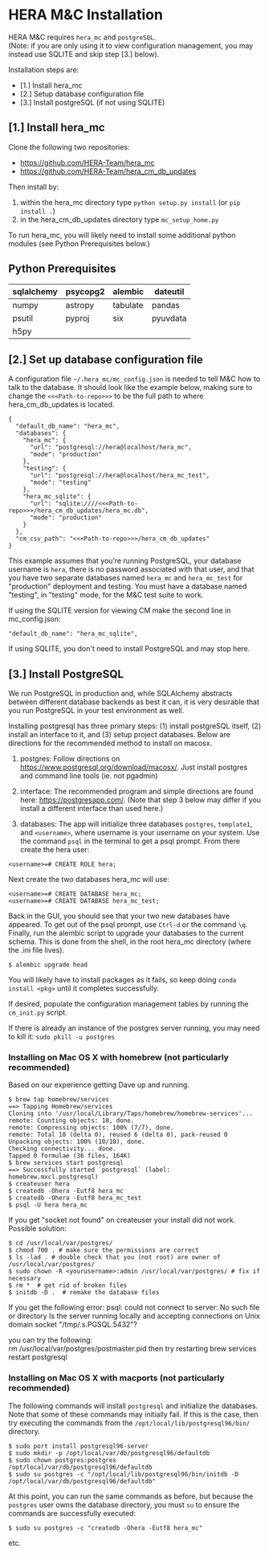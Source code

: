 HERA M&C Installation
=====================

HERA M&C requires `hera_mc` and `postgreSQL`.  
(Note:  if you are only using it to view configuration management, you may instead use SQLITE and skip step [3.] below).

Installation steps are:

* [1.] Install hera_mc
* [2.] Setup database configuration file
* [3.] Install postgreSQL (if not using SQLITE)


[1.] Install hera_mc
---

Clone the following two repositories:
* https://github.com/HERA-Team/hera_mc
* https://github.com/HERA-Team/hera_cm_db_updates

Then install by:
1. within the hera_mc directory type `python setup.py install` (or `pip install .`)
2. in the hera_cm_db_updates directory type `mc_setup_home.py`

To run hera_mc, you will likely need to install some additional python modules (see Python Prerequisites below.)

Python Prerequisites
--------------
 sqlalchemy |  psycopg2 | alembic | dateutil
 -----------|-----------|---------|---------
 numpy      | astropy   | tabulate| pandas
 psutil     | pyproj    | six     | pyuvdata
 h5py       |           |         |


[2.] Set up database configuration file
---
A configuration file `~/.hera_mc/mc_config.json` is needed to tell M&C how to talk to the database.  It should look like the example below,
making sure to change the `<<<Path-to-repo>>>` to be the full path to where hera_cm_db_updates is located.

```
{
  "default_db_name": "hera_mc",
  "databases": {
    "hera_mc": {
      "url": "postgresql://hera@localhost/hera_mc",
      "mode": "production"
    },
    "testing": {
      "url": "postgresql://hera@localhost/hera_mc_test",
      "mode": "testing"
    },
    "hera_mc_sqlite": {
      "url": "sqlite:////<<<Path-to-repo>>>/hera_cm_db_updates/hera_mc.db",
      "mode": "production"
    }
  },
  "cm_csv_path": "<<<Path-to-repo>>>/hera_cm_db_updates"
}
```

This example assumes that you’re running PostgreSQL, your database username is
`hera`, there is no password associated with that user, and that you have two
separate databases named `hera_mc` and `hera_mc_test` for "production"
deployment and testing. You must have a database named "testing", in "testing"
mode, for the M&C test suite to work.

If using the SQLITE version for viewing CM make the second line in mc_config.json:
```
"default_db_name": "hera_mc_sqlite",
```
If using SQLITE, you don't need to install PostgreSQL and may stop here.

[3.] Install PostgreSQL
---
We run PostgreSQL in production and, while SQLAlchemy abstracts between
different database backends as best it can, it is very desirable that you run
PostgreSQL in your test environment as well.

Installing postgresql has three primary steps:  (1) install postgreSQL itself, (2) install an interface to it, and (3) setup
project databases.  Below are directions for the recommended method to install on macosx.

1. postgres:
Follow directions on https://www.postgresql.org/download/macosx/.  Just install postgres and command line tools (ie. not pgadmin)

2. interface:
The recommended program and simple directions are found here:  https://postgresapp.com/.
(Note that step 3 below may differ if you install a different interface than used here.)

3. databases:
The app will initialize three databases `postgres`, `template1`, and `<username>`, where username
is your username on your system. Use the
command `psql` in the terminal to get a psql prompt. From there create the hera user:

`<username>=# CREATE ROLE hera;`

Next create the two databases hera_mc will use:

```
<username>=# CREATE DATABASE hera_mc;
<username>=# CREATE DATABASE hera_mc_test;
```

Back in the GUI, you should see that your two new databases have appeared.
To get out of the psql prompt, use `Ctrl-d` or the command `\q`.
Finally, run the alembic script to upgrade your databases to the current schema.
This is done from the shell, in the root hera_mc directory (where the .ini file lives).

`$ alembic upgrade head`

You will likely have to install packages as it fails, so keep doing `conda install <pkg>` until it completes successfully.

If desired, populate the configuration management tables by running the `cm_init.py` script.

If there is already an instance of the postgres server running, you may need to kill it:  `sudo pkill -u postgres`


### Installing on Mac OS X with homebrew (not particularly recommended)

Based on our experience getting Dave up and running.

```
$ brew tap homebrew/services
==> Tapping Homebrew/services
Cloning into '/usr/local/Library/Taps/homebrew/homebrew-services'...
remote: Counting objects: 10, done.
remote: Compressing objects: 100% (7/7), done.
remote: Total 10 (delta 0), reused 6 (delta 0), pack-reused 0
Unpacking objects: 100% (10/10), done.
Checking connectivity... done.
Tapped 0 formulae (36 files, 164K)
$ brew services start postgresql
==> Successfully started `postgresql` (label: homebrew.mxcl.postgresql)
$ createuser hera
$ createdb -Ohera -Eutf8 hera_mc
$ createdb -Ohera -Eutf8 hera_mc_test
$ psql -U hera hera_mc
```

If you get "socket not found" on createuser your install did not work. Possible solution:

```
$ cd /usr/local/var/postgres/
$ chmod 700 . # make sure the permissions are correct
$ ls -lad . # double check that you (not root) are owner of /usr/local/var/postgres/
$ sudo chown -R <yourusername>:admin /usr/local/var/postgres/ # fix if necessary
$ rm *  # get rid of broken files
$ initdb -D .  # remake the database files
```

If you get the following error:
psql: could not connect to server: No such file or directory
  Is the server running locally and accepting
  connections on Unix domain socket "/tmp/.s.PGSQL.5432"?

you can try the following:  
    rm /usr/local/var/postgres/postmaster.pid
then try restarting
    brew services restart postgresql

### Installing on Mac OS X with macports (not particularly recommended)

The following commands will install `postgresql` and initialize the databases. Note that some of
these commands may initially fail. If this is the case, then try executing the commands from the
`/opt/local/lib/postgresql96/bin/` directory.

```
$ sudo port install postgresql96-server
$ sudo mkdir -p /opt/local/var/db/postgresql96/defaultdb
$ sudo chown postgres:postgres /opt/local/var/db/postgresql96/defaultdb
$ sudo su postgres -c "/opt/local/lib/postgresql96/bin/initdb -D /opt/local/var/db/postgresql96/defaultdb"
```

At this point, you can run the same commands as before, but because the `postgres` user owns the database
directory, you must `su` to ensure the commands are successfully executed:

```
$ sudo su postgres -c "createdb -Ohera -Eutf8 hera_mc"
```
etc.
